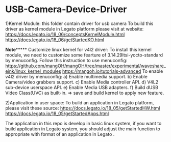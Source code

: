 # USB-Camera-Device-Driver
1)Kernel Module: this folder contain driver for usb camera
 To build this driver as kernel module in Legato platform please visit at website:
 https://docs.legato.io/18_06/conceptsKernelModule.html
 https://docs.legato.io/18_06/getStartedKO.html

************Note*****************
Customize linux kernel for v4l2 driver:
To install this kernel module, we need to customize some fearture of 3.14.29ltsi-yocto-standard by menuconfig. Follow this instruction to use menuconfig: 
https://github.com/mangOH/mangOH/tree/master/experimental/waveshare_eink/linux_kernel_modules
https://mangoh.io/tutorials-advanced
To enable v4l2 driver by menuconfig:
a) Enable multimedia support.
b) Enable Camera/video grabbers support.
c) Enable Media controller API.
d) V4L2 sub-device userspace API.
e) Enable Media USB adapters.
f) Build dUSB Video Class(UVC) as built-in.
=> save and build kernel to apply new feature.

2)Application in user space:
To build an application in Legato platform, please visit these source:
https://docs.legato.io/18_05/getStartedHW.html
https://docs.legato.io/18_05/getStartedApps.html

The application in this repo is develop in basic linux system, if you want to build application in Legato system, you should adjust 
the main function to appropriate with format of an application in Legato .
 
